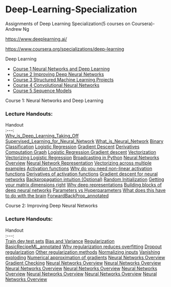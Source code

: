 # Deep-Learning-Specialization
Assignments of Deep Learning Specialization(5 courses on Coursera)-Andrew Ng

https://www.deeplearning.ai/

https://www.coursera.org/specializations/deep-learning

Deep Learning 
* [Course 1 Neural Networks and Deep Learning](/Course%201%20Neural%20Networks%20and%20Deep%20Learning)
* [Course 2 Improving Deep Neural Networks](/Course%202%20Improving%20Deep%20Neural%20Networks)
* [Course 3 Structured Machine Learning Projects](/Course%203%20Structured%20Machine%20Learning%20Projects)
* [Course 4 Convolutional Neural Networks](/Course%204%20Convolutional%20Neural%20Networks)
* [Course 5 Sequence Models](/Course%205%20Sequence%20Models)


Course 1: Neural Networks and Deep Learning
### Lecture Handouts:
Handout               
:---:             
[Why_is_Deep_Learning_Taking_Off ](/Course%201%20Neural%20Networks%20and%20Deep%20Learning/Week1/Why_is_Deep_Learning_Taking_Off.pdf)
[Supervised_Learning_for_Neural_Network](/Course%201%20Neural%20Networks%20and%20Deep%20Learning/Week1/Supervised_Learning_for_Neural_Network.pdf)
[What_is_Neural_Network](/Course%201%20Neural%20Networks%20and%20Deep%20Learning/Week1/What_is_Neural_Network.pdf)
[Binary Classification](/Course%201%20Neural%20Networks%20and%20Deep%20Learning/Week2/C1W2L01%20Binary%20Classification.pptx)
[Logistic Regression](/Course%201%20Neural%20Networks%20and%20Deep%20Learning/Week2/C1W2L02%20Logistic%20Regression.pptx)
[Gradient Descent](/Course%201%20Neural%20Networks%20and%20Deep%20Learning/Week2/C1W2L03%20Gradient%20Descent.pptx)
[Derivatives](/Course%201%20Neural%20Networks%20and%20Deep%20Learning/Week2/C1W2L04%20Derivatives.pptx)
[Computation Graph](/Course%201%20Neural%20Networks%20and%20Deep%20Learning/Week2/C1W2L05%20Computation%20Graph.pptx)
[Logistic Regression Gradient descent](/Course%201%20Neural%20Networks%20and%20Deep%20Learning/Week2/C1W2L06%20Logistic%20Regression%20Gradient%20descent.pptx)
[Vectorization](/Course%201%20Neural%20Networks%20and%20Deep%20Learning/Week2/C1W2L07%20Vectorization.pptx)
[Vectorizing Logistic Regression](/Course%201%20Neural%20Networks%20and%20Deep%20Learning/Week2/C1W2L08%20Vectorizing%20Logistic%20Regression.pptx)
[Broadcasting in Python](/Course%201%20Neural%20Networks%20and%20Deep%20Learning/Week2/C1W2L09%20Broadcasting%20in%20Python.pptx)
[Neural Networks Overview](/Course%201%20Neural%20Networks%20and%20Deep%20Learning/Week3/C1W3L01%20Neural%20Networks%20Overview.pptx)
[Neural Network Representation](/Course%201%20Neural%20Networks%20and%20Deep%20Learning/Week3/C1W3L02%20Neural%20Network%20Representation.pptx)
[Vectorizing across multiple examples](/Course%201%20Neural%20Networks%20and%20Deep%20Learning/Week3/C1W3L03%20Vectorizing%20across%20multiple%20examples.pptx)
[Activation functions](/Course%201%20Neural%20Networks%20and%20Deep%20Learning/Week3/C1W3L04%20Activation%20functions.pptx)
[Why do you need non-linear activation functions](/Course%201%20Neural%20Networks%20and%20Deep%20Learning/Week3/C1W3L05%20Why%20do%20you%20need%20non-linear%20activation%20functions.pptx)
[Derivatives of activation functions](/Course%201%20Neural%20Networks%20and%20Deep%20Learning/Week3/C1W3L06%20Derivatives%20of%20activation%20functions.pptx)
[Gradient descent for neural networks](/Course%201%20Neural%20Networks%20and%20Deep%20Learning/Week3/C1W3L07%20Gradient%20descent%20for%20neural%20networks.pptx)
[Backpropagation intuition (Optional)](/Course%201%20Neural%20Networks%20and%20Deep%20Learning/Week3/C1W3L08%20Backpropagation%20intuition%20(Optional).pptx)
[Random Initialization](/Course%201%20Neural%20Networks%20and%20Deep%20Learning/Week3/C1W3L09%20Random%20Initialization.pptx)
[Getting your matrix dimensions right](/cs229-notes12.pdf)
[Why deep representations](/Course%201%20Neural%20Networks%20and%20Deep%20Learning/Week4/C1W4L03%20Why%20deep%20representations.pptx)
[Building blocks of deep neural networks](/Course%201%20Neural%20Networks%20and%20Deep%20Learning/Week4/C1W4L04%20Building%20blocks%20of%20deep%20neural%20networks.pptx)
[Parameters vs Hyperparameters](/Course%201%20Neural%20Networks%20and%20Deep%20Learning/Week4/C1W4L05%20Parameters%20vs%20Hyperparameters.pptx)
[What does this have to do with the brain](/Course%201%20Neural%20Networks%20and%20Deep%20Learning/Week4/C1W4L06%20What%20does%20this%20have%20to%20do%20with%20the%20brain.pptx)
[ForwardBackProp_annotated](/Course%201%20Neural%20Networks%20and%20Deep%20Learning/Week4/C1W4L06-ForwardBackProp_annotated.pdf)

Course 2: Improving Deep Neural Networks
### Lecture Handouts:
Handout               
:---:      
[Train,dev,test,sets](/Course%202%20Improving%20Deep%20Neural%20Networks/Week1/C2W1L01%20Train%2Cdev%2Ctest%2Csets.pptx)
[Bias and Variance](/Course%202%20Improving%20Deep%20Neural%20Networks/Week1/C2W1L02%20Bias%20and%20Variance.pptx)
[Regularization](/Course%202%20Improving%20Deep%20Neural%20Networks/Week1/C2W1L03%20Regularization.pptx)
[BasicRecipeML_annotated](/Course%202%20Improving%20Deep%20Neural%20Networks/Week1/C2W1L03-BasicRecipeML_annotated.pdf)
[Why regularization reduces overfitting](/Course%202%20Improving%20Deep%20Neural%20Networks/Week1/C2W1L03b%20Why%20regularization%20reduces%20overfitting.pptx)
[Dropout regularization](/Course%202%20Improving%20Deep%20Neural%20Networks/Week1/C2W1L04%20Dropoutregularization.pptx)
[Other regularization methods](/Course%202%20Improving%20Deep%20Neural%20Networks/Week1/C2W1L05%20Other%20regularization%20methods.pptx)
[Normalizing inputs](/Course%202%20Improving%20Deep%20Neural%20Networks/Week1/C2W1L06%20Normalizing%20inputs.pptx)
[Vanishing exploding](/Course%202%20Improving%20Deep%20Neural%20Networks/Week1/C2W1L07%20Vanishing%20exploding.pptx)
[Numerical approximation of gradients](/cs229-notes12.pdf)
[Neural Networks Overview](/Course%202%20Improving%20Deep%20Neural%20Networks/Week1/C2W1L08%20Numerical%20approximation%20of%20gradients.pptx)
[Gradient Checking](/Course%202%20Improving%20Deep%20Neural%20Networks/Week1/C2W1L09%20Gradient%20Checking.pptx)
[Neural Networks Overview](/cs229-notes12.pdf)
[Neural Networks Overview](/cs229-notes12.pdf)
[Neural Networks Overview](/cs229-notes12.pdf)
[Neural Networks Overview](/cs229-notes12.pdf)
[Neural Networks Overview](/cs229-notes12.pdf)
[Neural Networks Overview](/cs229-notes12.pdf)
[Neural Networks Overview](/cs229-notes12.pdf)
[Neural Networks Overview](/cs229-notes12.pdf)
